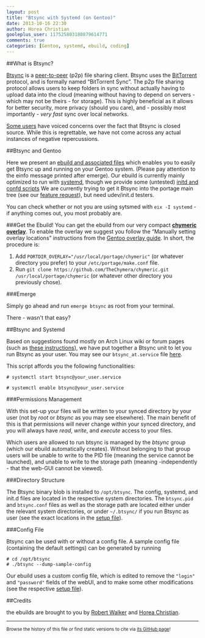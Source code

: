 ```yaml
---
layout: post
title: "Btsync with Systemd (on Gentoo)"
date: 2013-10-16 22:30
author: Horea Christian
gooleplus_user: 117525803180879614771
comments: true
categories: [Gentoo, systemd, ebuild, coding]
---
```


##What is Btsync?

[Btsync](https://en.wikipedia.org/wiki/BitTorrent_Sync) is a [peer-to-peer](https://en.wikipedia.org/wiki/Peer_to_peer) (p2p) file sharing client.
Btsync uses the [BitTorrent](https://en.wikipedia.org/wiki/BitTorrent_(protocol)) protocol, and is formally named “BitTorrent Sync”.
The p2p file sharing protocol allows users to keep folders in sync without actually having to upload data into the cloud
(meaning without having to depend on servers - which may not be theirs - for storage).
This is highly beneficial as it allows for better security, more privacy (should you care), and - possibly most importantly - *very fast* sync over local networks.

[Some users](http://forum.bittorrent.com/topic/24050-i-apologize-ahead-of-time-can-the-devs-stop-being-assholes-and-release-the-cryptoarchitectural-documentation-please/) have voiced concerns over the fact that Btsync is closed source.
While this is regrettable, we have not come across any actual instances of negative repercussions.

##Btsync and Gentoo

Here we present an [ebuild and associated files](https://github.com/TheChymera/chymeric/blob/master/net-p2p/btsync/) which enables you to easily get Btsync up and running on your Gentoo system.
(Please pay attention to the einfo message printed after emerge).
Our ebuild is currently mainly optimized to run with [systemd](https://en.wikipedia.org/wiki/Systemd),
though we provide some (untested) [initd and confd scripts](https://github.com/TheChymera/chymeric/blob/master/net-p2p/btsync/files)
We are currently trying to get it Btsync into the portage main tree (see our [feature request](https://bugs.gentoo.org/show_bug.cgi?id=486406)), but need udev/init.d testers.

<!-- more -->

You can check whether or not you are using sytsmed with ```eix -I systemd``` - if anything comes out, you most probably are.

###Get the Ebuild!
You can get the ebuild from our very compact [**chymeric overlay**](https://github.com/TheChymera/chymeric.git).
To enable the overlay we suggest you follow the “Manually setting overlay locations” instructions from the [Gentoo overlay guide](http://wiki.gentoo.org/wiki/Overlay).
In short, the procedure is:

  1. Add ```PORTDIR_OVERLAY="/usr/local/portage/chymeric"``` (or whatever directory you prefer) to your ```/etc/portage/make.conf``` file.
  2. Run ```git clone https://github.com/TheChymera/chymeric.git /usr/local/portage/chymeric``` (or whatever other directory you previously chose).

###Emerge

Simply go ahead and run ```emerge btsync``` as root from your terminal.

There - wasn't that easy?

##Btsync and Systemd

Based on suggestions found mostly on Arch Linux wiki or forum pages (such as [these instructions](https://wiki.archlinux.org/index.php/Systemd/Services#BitTorrent_Sync)), we have put together a Btsync unit to let you run Btsync as your user.
You may see our ```btsync_at.service``` file [here](https://github.com/TheChymera/chymeric/blob/master/net-p2p/btsync/files/btsync_at.service).

This script affords you the following functionalities:

```console Start the btsync daemon as your user:
# systemctl start btsync@your_user.service
```

```console Have the btsync daemon start at startup as your user:
# systemctl enable btsync@your_user.service
```

###Permissions Management

With this set-up your files will be written to your synced directory by your user (not by *root* or *btsync* as you may see elsewhere).
The main benefit of this is that permissions will never change within your synced directory, and you will always have *read*, *write*, and *execute* access to your files.

Which users are allowed to run btsync is managed by the *btsync* group (which our ebuild automatically creates).
Without belonging to that group users will be unable to write to the PID file (meaning the service cannot be launched), and unable to write to the storage path (meaning -independently - that the web-GUI cannot be viewed).

###Directory Structure

The Btsync binary blob is installed to ```/opt/btsync```. 
The config, systemd, and init.d files are located in the respective system directories.
The ```btsync.pid``` and ```btsync.conf``` files as well as the storage path are located either under the relevant system directories, or under ```~/.btsync/``` if you run Btsync as user 
(see the exact locations in the [setup file](https://github.com/TheChymera/chymeric/blob/master/net-p2p/btsync/files/btsync_setup)).

###Config File

Btsync can be used with or without a config file.
A sample config file (containing the default settings) can be generated by running 

```console
# cd /opt/btsync
# ./btsync --dump-sample-config
```

Our ebuild uses a custom config file, which is edited to remove the ```"login"``` and ```"password"``` fields of the webUI, and to make some other modifications (see the respective [setup file](https://github.com/TheChymera/chymeric/blob/master/net-p2p/btsync/files/btsync_setup)).

##Credits

the ebuilds are brought to you by [Robert Walker](https://github.com/bobwya) and [Horea Christian](https://github.com/TheChymera).

---
<sup>Browse the history of this file *or* find static versions to cite via [its GitHub page](https://github.com/TheChymera/chymeric_tutorials/blob/master/source/_posts/2013-10-16-btsync.markdown)!</sup>
